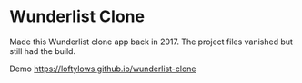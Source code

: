 # Wunderlist Clone

Made this Wunderlist clone app back in 2017. The project files vanished but still had the build.

Demo <https://loftylows.github.io/wunderlist-clone>
